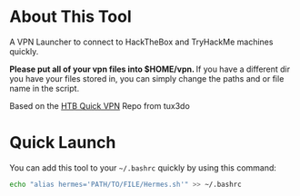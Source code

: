 # About This Tool
A VPN Launcher to connect to HackTheBox and TryHackMe machines quickly.

<b> Please put all of your vpn files into $HOME/vpn. </b>
If you have a different dir you have your files stored in, you can simply change the paths and or file name in the script.

Based on the [HTB Quick VPN](https://github.com/tux3d0/HTB_Quick_VPN) Repo from tux3do

# Quick Launch

You can add this tool to your `~/.bashrc` quickly by using this command:

```bash
echo "alias hermes='PATH/TO/FILE/Hermes.sh'" >> ~/.bashrc
```
